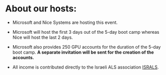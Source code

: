 # About our hosts:

- Microsoft and Nice Systems are hosting this event.

- Microsoft will host the first 3 days out of the 5-day boot camp whereas Nice will host the last 2 days.

- Microsoft also provides 250 GPU accounts for the duration of the 5-day boot camp.
**A separate invitation will be sent for the creation of the accounts.**

- All income is contributed directly to the Israeli ALS association [ISRALS](http://israls.org.il/).
